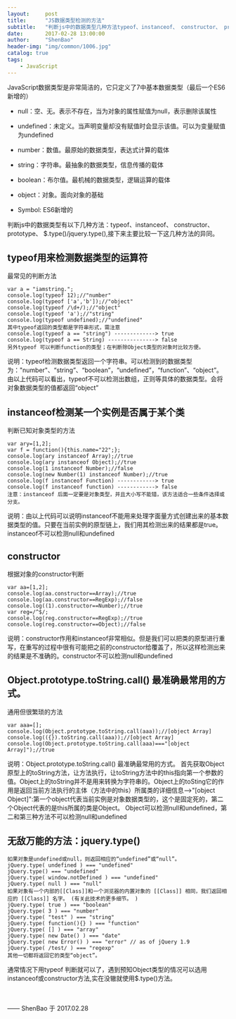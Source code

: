 ```yaml
---
layout:     post
title:      "JS数据类型检测的方法"
subtitle:   "判断js中的数据类型几种方法typeof、instanceof、 constructor、 prototype、 $.type()/jquery.type()"
date:       2017-02-28 13:00:00
author:     "ShenBao"
header-img: "img/common/1006.jpg"
catalog: true
tags:
    - JavaScript
---
```



JavaScript数据类型是非常简洁的，它只定义了7中基本数据类型（最后一个ES6新增的）

- null：空、无。表示不存在，当为对象的属性赋值为null，表示删除该属性
- undefined：未定义。当声明变量却没有赋值时会显示该值。可以为变量赋值为undefined
- number：数值。最原始的数据类型，表达式计算的载体
- string：字符串。最抽象的数据类型，信息传播的载体
- boolean：布尔值。最机械的数据类型，逻辑运算的载体
- object：对象。面向对象的基础

- Symbol: ES6新增的


判断js中的数据类型有以下几种方法：typeof、instanceof、 constructor、 prototype、 $.type()/jquery.type(),接下来主要比较一下这几种方法的异同。


## typeof用来检测数据类型的运算符

最常见的判断方法

```
var a = "iamstring.";
console.log(typeof 12);//"number"
console.log(typeof ['a','b']);//"object"
console.log(typeof /\d+/);//"object"
console.log(typeof 'a');//"string"
console.log(typeof undefined);//"undefined"
其中typeof返回的类型都是字符串形式，需注意
console.log(typeof a == "string") -------------> true
console.log(typeof a == String) ---------------> false
另外typeof 可以判断function的类型；在判断除Object类型的对象时比较方便。
```
说明：typeof检测数据类型返回一个字符串。可以检测到的数据类型为："number"、“string”、“boolean”，“undefined”，“function”、“object”。由以上代码可以看出，typeof不可以检测出数组，正则等具体的数据类型。会将对象数据类型的值都返回“object”

## instanceof检测某一个实例是否属于某个类

判断已知对象类型的方法

```
var ary=[1,2]; 
var f = function(){this.name="22";};
console.log(ary instanceof Array);//true
console.log(ary instanceof Object);//true
console.log(1 instanceof Number);//false
console.log(new Number(1) instanceof Number);//true
console.log(f instanceof Function) ------------> true
console.log(f instanceof function) ------------> false
注意：instanceof 后面一定要是对象类型，并且大小写不能错，该方法适合一些条件选择或分支。
```
说明：由以上代码可以说明instanceof不能用来处理字面量方式创建出来的基本数据类型的值。只要在当前实例的原型链上，我们用其检测出来的结果都是true。instanceof不可以检测null和undefined


## constructor

根据对象的constructor判断

```
var aa=[1,2];
console.log(aa.constructor==Array);//true
console.log(aa.constructor==RegExp);//false
console.log((1).constructor==Number);//true
var reg=/^$/;
console.log(reg.constructor==RegExp);//true
console.log(reg.constructor==Object);//false
```
说明：constructor作用和instanceof非常相似。但是我们可以把类的原型进行重写，在重写的过程中很有可能把之前的constructor给覆盖了，所以这样检测出来的结果是不准确的。constructor不可以检测null和undefined



## Object.prototype.toString.call() 最准确最常用的方式。

通用但很繁琐的方法

```
var aaa=[];
console.log(Object.prototype.toString.call(aaa));//[object Array]
console.log(({}).toString.call(aaa));//[object Array]
console.log(Object.prototype.toString.call(aaa)==="[object Array]");//true
```

说明：Object.prototype.toString.call() 最准确最常用的方式。 首先获取Object原型上的toString方法，让方法执行，让toString方法中的this指向第一个参数的值。Object上的toString并不是用来转换为字符串的。Object上的toSting它的作用是返回当前方法执行的主体（方法中的this）所属类的详细信息——>"[object Object]":第一个object代表当前实例是对象数据类型的，这个是固定死的，第二个Object代表的是this所属的类是Object。 Object可以检测null和undefined，第二和第三种方法不可以检测null和undefined


## 无敌万能的方法：jquery.type()

```
如果对象是undefined或null，则返回相应的“undefined”或“null”。
jQuery.type( undefined ) === "undefined"
jQuery.type() === "undefined"
jQuery.type( window.notDefined ) === "undefined"
jQuery.type( null ) === "null"
如果对象有一个内部的[[Class]]和一个浏览器的内置对象的 [[Class]] 相同，我们返回相应的 [[Class]] 名字。 (有关此技术的更多细节。 )
jQuery.type( true ) === "boolean"
jQuery.type( 3 ) === "number"
jQuery.type( "test" ) === "string"
jQuery.type( function(){} ) === "function"
jQuery.type( [] ) === "array"
jQuery.type( new Date() ) === "date"
jQuery.type( new Error() ) === "error" // as of jQuery 1.9
jQuery.type( /test/ ) === "regexp"
其他一切都将返回它的类型“object”。
```

通常情况下用typeof 判断就可以了，遇到预知Object类型的情况可以选用instanceof或constructor方法,实在没辙就使用$.type()方法。



<br/><br/>
—— ShenBao 于 2017.02.28